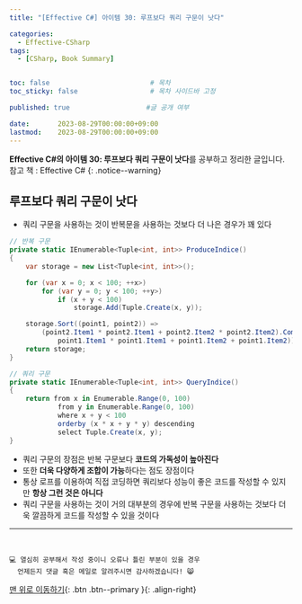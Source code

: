 ```yaml
---
title: "[Effective C#] 아이템 30: 루프보다 쿼리 구문이 낫다"

categories:
  - Effective-CSharp
tags:
  - [CSharp, Book Summary]


toc: false                         # 목차
toc_sticky: false                  # 목차 사이드바 고정

published: true                   #글 공개 여부

date:       2023-08-29T00:00:00+09:00
lastmod:    2023-08-29T00:00:00+09:00
---
```


<!-- description : 25자에서 160자 사이 -->
**Effective C#의 아이템 30: 루프보다 쿼리 구문이 낫다**를 공부하고 정리한 글입니다.<br>
참고 책 : Effective C#
{: .notice--warning}

## 루프보다 쿼리 구문이 낫다

- 쿼리 구문을 사용하는 것이 반복문을 사용하는 것보다 더 나은 경우가 꽤 있다

```c#
// 반복 구문
private static IEnumerable<Tuple<int, int>> ProduceIndice()
{
    var storage = new List<Tuple<int, int>>();

    for (var x = 0; x < 100; ++x>)
        for (var y = 0; y < 100; ++y>)
            if (x + y < 100)
                storage.Add(Tuple.Create(x, y));

    storage.Sort((point1, point2)) =>
        (point2.Item1 * point2.Item1 + point2.Item2 * point2.Item2).CompareTo(
            point1.Item1 * point1.Item1 + point1.Item2 + point1.Item2));
    return storage;
}

// 쿼리 구문
private static IEnumerable<Tuple<int, int>> QueryIndice()
{
    return from x in Enumerable.Range(0, 100)
            from y in Enumerable.Range(0, 100)
            where x + y < 100
            orderby (x * x + y * y) descending
            select Tuple.Create(x, y);
}
```

- 쿼리 구문의 장점은 반복 구문보다 **코드의 가독성이 높아진다**
- 또한 **더욱 다양하게 조합이 가능**하다는 점도 장점이다
- 통상 로프를 이용하여 직접 코딩하면 쿼리보다 성능이 좋은 코드를 작성할 수 있지만 **항상 그런 것은 아니다**
- 쿼리 구문을 사용하는 것이 거의 대부분의 경우에 반복 구문을 사용하는 것보다 더욱 깔끔하게 코드를 작성할 수 있을 것이다

***
<br>

    💻 열심히 공부해서 작성 중이니 오류나 틀린 부분이 있을 경우 
      언제든지 댓글 혹은 메일로 알려주시면 감사하겠습니다! 😸


[맨 위로 이동하기](#){: .btn .btn--primary }{: .align-right}